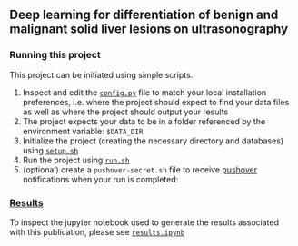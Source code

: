 ## Deep learning for differentiation of benign and malignant solid liver lesions on ultrasonography

### Running this project

This project can be initiated using simple scripts. 

1. Inspect and edit the [`config.py`](./config.py) file to match your local installation preferences, i.e. where the project should expect to find your data files as well as where the project should output your results
2. The project expects your data to be in a folder referenced by the environment variable: `$DATA_DIR`
3. Initialize the project (creating the necessary directory and databases) using [`setup.sh`](./setup.sh)
4. Run the project using [`run.sh`](./run.sh)
5. (optional) create a `pushover-secret.sh` file to receive [pushover](https://pushover.net/) notifications when your run is completed: 

### [Results](./results.ipynb)
To inspect the jupyter notebook used to generate the results associated with this publication, please see [`results.ipynb`](./results.ipynb)
